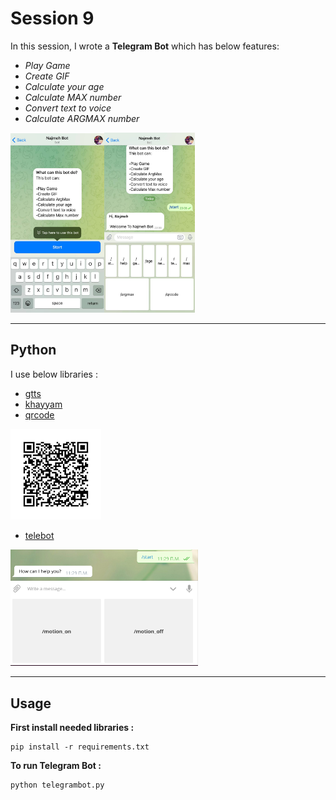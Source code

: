 # Session 9

In this session, I wrote a **Telegram Bot** which has below features:

 - *Play Game* 
 - *Create GIF* 
 - *Calculate your age* 
 - *Calculate MAX number* 
 - *Convert text to voice* 
 - *Calculate ARGMAX number* 
 
<img src="photo/photo_6003509779340836840_y.jpg" width="150"><img src="photo/photo_6003509779340836839_y.jpg" width="145">




---

## Python
I use below libraries :

- [gtts](https://gtts.readthedocs.io/en/latest/https://gtts.readthedocs.io/en/latest/)
- [khayyam](https://pypi.org/project/Khayyam/)  
- [qrcode](https://pypi.org/project/qrcode/)

<img src="photo/images.png" width="145">


- [telebot](https://pypi.org/project/pyTelegramBotAPI/)

<img src="photo/start.png" width="300">
 

---

## Usage

**First install needed libraries :**
```
pip install -r requirements.txt
```

**To run Telegram Bot :**

```
python telegrambot.py 
```


